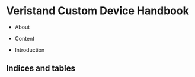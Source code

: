 

# Veristand Custom Device Handbook


* About

* Content

* Introduction



## Indices and tables


